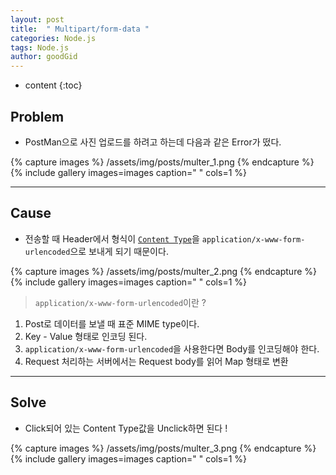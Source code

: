 ```yaml
---
layout: post
title:  " Multipart/form-data "
categories: Node.js
tags: Node.js
author: goodGid
---
```

* content
{:toc}


## Problem

* PostMan으로 사진 업로드를 하려고 하는데 다음과 같은 Error가 떴다. 

{% capture images %}
	/assets/img/posts/multer_1.png
{% endcapture %}
{% include gallery images=images caption=" " cols=1 %}

---

## Cause

* 전송할 때 Header에서 형식이 [`Content Type`](https://goodgid.github.io/ContentType/)을 `application/x-www-form-urlencoded`으로 보내게 되기 때문이다.

{% capture images %}
	/assets/img/posts/multer_2.png
{% endcapture %}
{% include gallery images=images caption=" " cols=1 %}


> `application/x-www-form-urlencoded`이란 ?

1. Post로 데이터를 보낼 때 표준 MIME type이다.
2. Key - Value 형태로 인코딩 된다.
3. `application/x-www-form-urlencoded`을 사용한다면 Body를 인코딩해야 한다.
4. Request 처리하는 서버에서는 Request body를 읽어 Map 형태로 변환

---

## Solve

* Click되어 있는 Content Type값을 Unclick하면 된다 !

{% capture images %}
	/assets/img/posts/multer_3.png
{% endcapture %}
{% include gallery images=images caption=" " cols=1 %}

